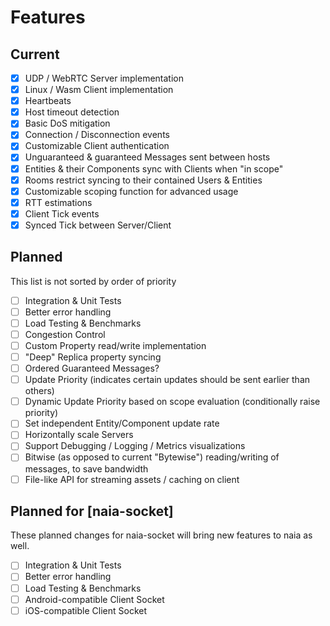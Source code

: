 # Features

## Current

* [x] UDP / WebRTC Server implementation
* [x] Linux / Wasm Client implementation
* [x] Heartbeats
* [x] Host timeout detection
* [x] Basic DoS mitigation
* [x] Connection / Disconnection events
* [x] Customizable Client authentication
* [x] Unguaranteed & guaranteed Messages sent between hosts
* [x] Entities & their Components sync with Clients when "in scope"
* [x] Rooms restrict syncing to their contained Users & Entities
* [x] Customizable scoping function for advanced usage
* [x] RTT estimations
* [x] Client Tick events
* [x] Synced Tick between Server/Client

## Planned
This list is not sorted by order of priority

* [ ] Integration & Unit Tests
* [ ] Better error handling
* [ ] Load Testing & Benchmarks
* [ ] Congestion Control
* [ ] Custom Property read/write implementation
* [ ] "Deep" Replica property syncing
* [ ] Ordered Guaranteed Messages?
* [ ] Update Priority (indicates certain updates should be sent earlier than others)
* [ ] Dynamic Update Priority based on scope evaluation (conditionally raise priority)
* [ ] Set independent Entity/Component update rate
* [ ] Horizontally scale Servers
* [ ] Support Debugging / Logging / Metrics visualizations
* [ ] Bitwise (as opposed to current "Bytewise") reading/writing of messages, to save bandwidth
* [ ] File-like API for streaming assets / caching on client

## Planned for [naia-socket]

These planned changes for naia-socket will bring new features to naia as well.

* [ ] Integration & Unit Tests
* [ ] Better error handling
* [ ] Load Testing & Benchmarks
* [ ] Android-compatible Client Socket
* [ ] iOS-compatible Client Socket
